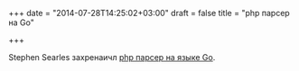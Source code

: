 +++
date = "2014-07-28T14:25:02+03:00"
draft = false
title = "php парсер на Go"

+++

<p>Stephen Searles захренаичл <a href="https://stephensearles.com/?p=288">php парсер на языке Go</a>.</p>

